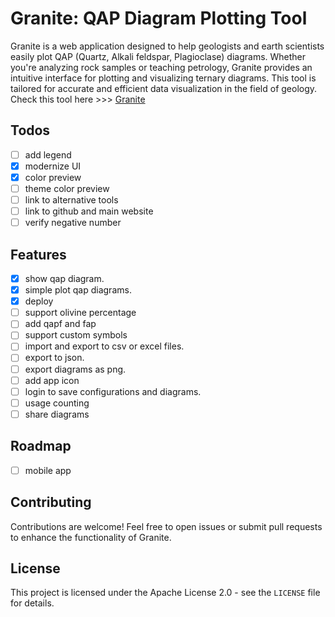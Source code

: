 # Granite: QAP Diagram Plotting Tool

Granite is a web application designed to help geologists and earth scientists easily plot QAP (Quartz, Alkali feldspar, Plagioclase) diagrams. Whether you're analyzing rock samples or teaching petrology, Granite provides an intuitive interface for plotting and visualizing ternary diagrams. This tool is tailored for accurate and efficient data visualization in the field of geology.
Check this tool here >>> [Granite](https://dev4geo-granite.vercel.app/)

## Todos

- [ ] add legend
- [x] modernize UI
- [x] color preview 
- [ ] theme color preview 
- [ ] link to alternative tools
- [ ] link to github and main website
- [ ] verify negative number

## Features

- [x] show qap diagram.
- [x] simple plot qap diagrams.
- [x] deploy 
- [ ] support olivine percentage
- [ ] add qapf and fap
- [ ] support custom symbols
- [ ] import and export to csv or excel files.
- [ ] export to json.
- [ ] export diagrams as png.
- [ ] add app icon
- [ ] login to save configurations and diagrams.
- [ ] usage counting
- [ ] share diagrams

## Roadmap

- [ ] mobile app

## Contributing

Contributions are welcome! Feel free to open issues or submit pull requests to enhance the functionality of Granite.

## License

This project is licensed under the Apache License 2.0 - see the `LICENSE` file for details.

